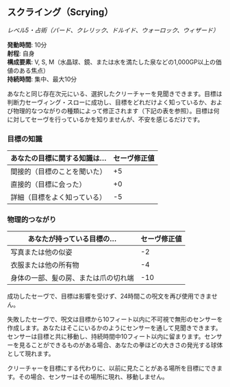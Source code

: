 ## スクライング（Scrying）
*レベル5・占術（バード、クレリック、ドルイド、ウォーロック、ウィザード）*

**発動時間**: 10分  
**射程**: 自身  
**構成要素**: V, S, M（水晶球、鏡、または水を満たした泉などの1,000GP以上の価値のある焦点）  
**持続時間**: 集中、最大10分

あなたと同じ存在次元にいる、選択したクリーチャーを見聞きできます。目標は判断力セーヴィング・スローに成功し、目標をどれだけよく知っているか、および物理的なつながりの種類によって修正されます（下記の表を参照）。目標は何に対してセーヴを行っているかを知りませんが、不安を感じるだけです。

### 目標の知識
| あなたの目標に関する知識は… | セーヴ修正値 |
|---------------------------|------------|
| 間接的（目標のことを聞いた） | +5 |
| 直接的（目標に会った） | +0 |
| 詳細（目標をよく知っている） | -5 |

### 物理的つながり
| あなたが持っている目標の… | セーヴ修正値 |
|------------------------|------------|
| 写真または他の似姿 | -2 |
| 衣服または他の所有物 | -4 |
| 身体の一部、髪の房、または爪の切れ端 | -10 |

成功したセーヴで、目標は影響を受けず、24時間この呪文を再び使用できません。

失敗したセーヴで、呪文は目標から10フィート以内に不可視で無形のセンサーを作成します。あなたはそこにいるかのようにセンサーを通して見聞きできます。センサーは目標と共に移動し、持続時間中10フィート以内に留まります。センサーを見ることができるものがある場合、あなたの拳ほどの大きさの発光する球体として現れます。

クリーチャーを目標にする代わりに、以前に見たことがある場所を目標にできます。その場合、センサーはその場所に現れ、移動しません。